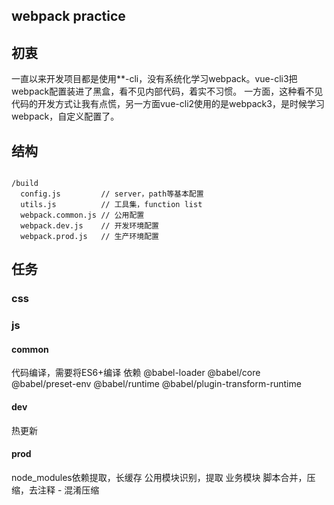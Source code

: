## webpack practice

## 初衷
一直以来开发项目都是使用**-cli，没有系统化学习webpack。vue-cli3把webpack配置装进了黑盒，看不见内部代码，着实不习惯。
一方面，这种看不见代码的开发方式让我有点慌，另一方面vue-cli2使用的是webpack3，是时候学习webpack，自定义配置了。

## 结构
<code>
/build
  config.js         // server，path等基本配置
  utils.js          // 工具集，function list
  webpack.common.js // 公用配置
  webpack.dev.js    // 开发环境配置
  webpack.prod.js   // 生产环境配置
</code>

## 任务
### css

### js
#### common
代码编译，需要将ES6+编译
依赖 @babel-loader @babel/core @babel/preset-env @babel/runtime @babel/plugin-transform-runtime

#### dev
热更新

#### prod
node_modules依赖提取，长缓存
公用模块识别，提取
业务模块
脚本合并，压缩，去注释 - 混淆压缩